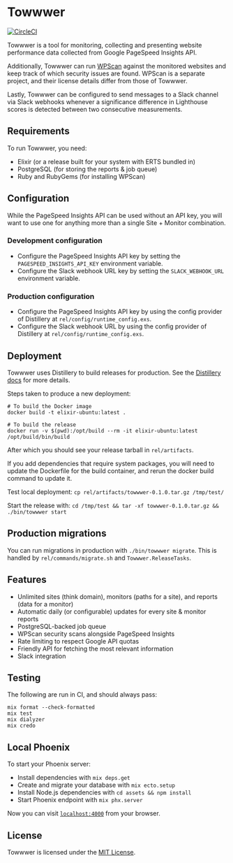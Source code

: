 # Towwwer

[![CircleCI](https://circleci.com/gh/juhalehtonen/towwwer.svg?style=svg)](https://circleci.com/gh/juhalehtonen/towwwer)

Towwwer is a tool for monitoring, collecting and presenting website performance data collected from Google PageSpeed Insights API.

Additionally, Towwwer can run [WPScan](https://github.com/wpscanteam/wpscan) against the monitored websites and keep track of which security issues are found. WPScan is a separate project, and their license details differ from those of Towwwer.

Lastly, Towwwer can be configured to send messages to a Slack channel via Slack webhooks whenever a significance difference in Lighthouse scores is detected between two consecutive measurements. 

## Requirements

To run Towwwer, you need:

  * Elixir (or a release built for your system with ERTS bundled in)
  * PostgreSQL (for storing the reports & job queue)
  * Ruby and RubyGems (for installing WPScan)
  
## Configuration

While the PageSpeed Insights API can be used without an API key, you will want to use one for anything more than a single Site + Monitor combination.

### Development configuration

* Configure the PageSpeed Insights API key by setting the `PAGESPEED_INSIGHTS_API_KEY` environment variable.
* Configure the Slack webhook URL key by setting the `SLACK_WEBHOOK_URL` environment variable.

### Production configuration

* Configure the PageSpeed Insights API key by using the config provider of Distillery at `rel/config/runtime_config.exs`.
* Configure the Slack webhook URL by using the config provider of Distillery at `rel/config/runtime_config.exs`.

## Deployment

Towwwer uses Distillery to build releases for production. See the [Distillery docs](https://hexdocs.pm/distillery) for more details.

Steps taken to produce a new deployment:

```
# To build the Docker image
docker build -t elixir-ubuntu:latest .

# To build the release
docker run -v $(pwd):/opt/build --rm -it elixir-ubuntu:latest /opt/build/bin/build
```

After which you should see your release tarball in `rel/artifacts`.

If you add dependencies that require system packages, you will need to update the Dockerfile for the build container, and rerun the docker build command to update it.

Test local deployment: `cp rel/artifacts/towwwer-0.1.0.tar.gz /tmp/test/`

Start the release with: `cd /tmp/test && tar -xf towwwer-0.1.0.tar.gz && ./bin/towwwer start`

## Production migrations

You can run migrations in production with `./bin/towwwer migrate`. This is handled by `rel/commands/migrate.sh` and `Towwwer.ReleaseTasks`.

## Features

  * Unlimited sites (think domain), monitors (paths for a site), and reports (data for a monitor)
  * Automatic daily (or configurable) updates for every site & monitor reports
  * PostgreSQL-backed job queue
  * WPScan security scans alongside PageSpeed Insights
  * Rate limiting to respect Google API quotas
  * Friendly API for fetching the most relevant information
  * Slack integration

## Testing

The following are run in CI, and should always pass:

```
mix format --check-formatted
mix test
mix dialyzer
mix credo
```

## Local Phoenix

To start your Phoenix server:

  * Install dependencies with `mix deps.get`
  * Create and migrate your database with `mix ecto.setup`
  * Install Node.js dependencies with `cd assets && npm install`
  * Start Phoenix endpoint with `mix phx.server`

Now you can visit [`localhost:4000`](http://localhost:4000) from your browser.

## License

Towwwer is licensed under the [MIT License](LICENSE).
